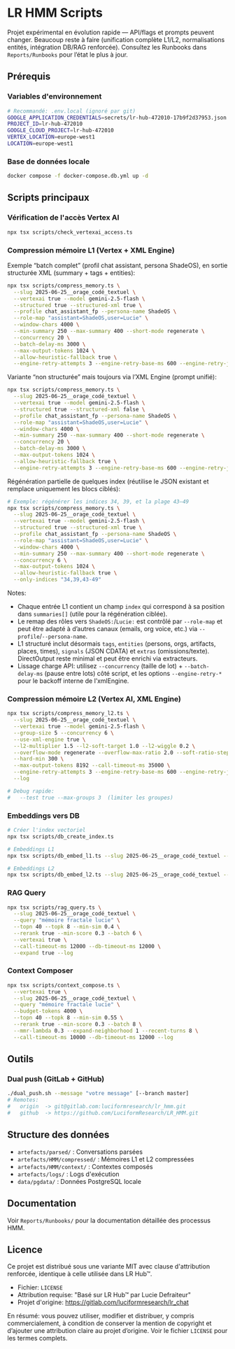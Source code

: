 # LR HMM Scripts

Projet expérimental en évolution rapide — API/flags et prompts peuvent changer. Beaucoup reste à faire (unification complète L1/L2, normalisations entités, intégration DB/RAG renforcée). Consultez les Runbooks dans `Reports/Runbooks` pour l’état le plus à jour.

## Prérequis

### Variables d'environnement
```bash
# Recommandé: .env.local (ignoré par git)
GOOGLE_APPLICATION_CREDENTIALS=secrets/lr-hub-472010-17b9f2d37953.json
PROJECT_ID=lr-hub-472010
GOOGLE_CLOUD_PROJECT=lr-hub-472010
VERTEX_LOCATION=europe-west1
LOCATION=europe-west1
```

### Base de données locale
```bash
docker compose -f docker-compose.db.yml up -d
```

## Scripts principaux

### Vérification de l'accès Vertex AI
```bash
npx tsx scripts/check_vertexai_access.ts
```

### Compression mémoire L1 (Vertex + XML Engine)
Exemple “batch complet” (profil chat assistant, persona ShadeOS), en sortie structurée XML (summary + tags + entities):
```bash
npx tsx scripts/compress_memory.ts \
  --slug 2025-06-25__orage_codé_textuel \
  --vertexai true --model gemini-2.5-flash \
  --structured true --structured-xml true \
  --profile chat_assistant_fp --persona-name ShadeOS \
  --role-map "assistant=ShadeOS,user=Lucie" \
  --window-chars 4000 \
  --min-summary 250 --max-summary 400 --short-mode regenerate \
  --concurrency 20 \
  --batch-delay-ms 3000 \
  --max-output-tokens 1024 \
  --allow-heuristic-fallback true \
  --engine-retry-attempts 3 --engine-retry-base-ms 600 --engine-retry-jitter-ms 300
```

Variante “non structurée” mais toujours via l’XML Engine (prompt unifié):
```bash
npx tsx scripts/compress_memory.ts \
  --slug 2025-06-25__orage_codé_textuel \
  --vertexai true --model gemini-2.5-flash \
  --structured true --structured-xml false \
  --profile chat_assistant_fp --persona-name ShadeOS \
  --role-map "assistant=ShadeOS,user=Lucie" \
  --window-chars 4000 \
  --min-summary 250 --max-summary 400 --short-mode regenerate \
  --concurrency 20 \
  --batch-delay-ms 3000 \
  --max-output-tokens 1024 \
  --allow-heuristic-fallback true \
  --engine-retry-attempts 3 --engine-retry-base-ms 600 --engine-retry-jitter-ms 300
```

Régénération partielle de quelques index (réutilise le JSON existant et remplace uniquement les blocs ciblés):
```bash
# Exemple: régénérer les indices 34, 39, et la plage 43–49
npx tsx scripts/compress_memory.ts \
  --slug 2025-06-25__orage_codé_textuel \
  --vertexai true --model gemini-2.5-flash \
  --structured true --structured-xml true \
  --profile chat_assistant_fp --persona-name ShadeOS \
  --role-map "assistant=ShadeOS,user=Lucie" \
  --window-chars 4000 \
  --min-summary 250 --max-summary 400 --short-mode regenerate \
  --concurrency 6 \
  --max-output-tokens 1024 \
  --allow-heuristic-fallback true \
  --only-indices "34,39,43-49"
```

Notes:
- Chaque entrée L1 contient un champ `index` qui correspond à sa position dans `summaries[]` (utile pour la régénération ciblée).
- Le remap des rôles vers `ShadeOS:`/`Lucie:` est contrôlé par `--role-map` et peut être adapté à d’autres canaux (emails, org voice, etc.) via `--profile`/`--persona-name`.
- L1 structuré inclut désormais `tags`, `entities` (persons, orgs, artifacts, places, times), `signals` (JSON CDATA) et `extras` (omissions/texte). DirectOutput reste minimal et peut être enrichi via extracteurs.
- Lissage charge API: utilisez `--concurrency` (taille de lot) + `--batch-delay-ms` (pause entre lots) côté script, et les options `--engine-retry-*` pour le backoff interne de l’xmlEngine.

### Compression mémoire L2 (Vertex AI, XML Engine)
```bash
npx tsx scripts/compress_memory_l2.ts \
  --slug 2025-06-25__orage_codé_textuel \
  --vertexai true --model gemini-2.5-flash \
  --group-size 5 --concurrency 6 \
  --use-xml-engine true \
  --l2-multiplier 1.5 --l2-soft-target 1.0 --l2-wiggle 0.2 \
  --overflow-mode regenerate --overflow-max-ratio 2.0 --soft-ratio-step 0.3 \
  --hard-min 300 \
  --max-output-tokens 8192 --call-timeout-ms 35000 \
  --engine-retry-attempts 3 --engine-retry-base-ms 600 --engine-retry-jitter-ms 300 \
  --log

# Debug rapide:
#   --test true --max-groups 3  (limiter les groupes)
```

### Embeddings vers DB
```bash
# Créer l'index vectoriel
npx tsx scripts/db_create_index.ts

# Embeddings L1
npx tsx scripts/db_embed_l1.ts --slug 2025-06-25__orage_codé_textuel --vertexai true

# Embeddings L2
npx tsx scripts/db_embed_l2.ts --slug 2025-06-25__orage_codé_textuel --vertexai true
```

### RAG Query
```bash
npx tsx scripts/rag_query.ts \
  --slug 2025-06-25__orage_codé_textuel \
  --query "mémoire fractale lucie" \
  --topn 40 --topk 8 --min-sim 0.4 \
  --rerank true --min-score 0.3 --batch 6 \
  --vertexai true \
  --call-timeout-ms 12000 --db-timeout-ms 12000 \
  --expand true --log
```

### Context Composer
```bash
npx tsx scripts/context_compose.ts \
  --vertexai true \
  --slug 2025-06-25__orage_codé_textuel \
  --query "mémoire fractale lucie" \
  --budget-tokens 4000 \
  --topn 40 --topk 8 --min-sim 0.55 \
  --rerank true --min-score 0.3 --batch 8 \
  --mmr-lambda 0.3 --expand-neighborhood 1 --recent-turns 8 \
  --call-timeout-ms 10000 --db-timeout-ms 12000 --log
```

## Outils

### Dual push (GitLab + GitHub)
```bash
./dual_push.sh --message "votre message" [--branch master]
# Remotes:
#   origin  -> git@gitlab.com:luciformresearch/lr_hmm.git
#   github  -> https://github.com/LuciformResearch/LR_HMM.git
```

## Structure des données

- `artefacts/parsed/` : Conversations parsées
- `artefacts/HMM/compressed/` : Mémoires L1 et L2 compressées
- `artefacts/HMM/context/` : Contextes composés
- `artefacts/logs/` : Logs d'exécution
- `data/pgdata/` : Données PostgreSQL locale

## Documentation

Voir `Reports/Runbooks/` pour la documentation détaillée des processus HMM.

## Licence

Ce projet est distribué sous une variante MIT avec clause d'attribution renforcée, identique à celle utilisée dans LR Hub™.

- Fichier: `LICENSE`
- Attribution requise: "Basé sur LR Hub™ par Lucie Defraiteur"
- Projet d'origine: https://gitlab.com/luciformresearch/lr_chat

En résumé: vous pouvez utiliser, modifier et distribuer, y compris commercialement, à condition de conserver la mention de copyright et
d’ajouter une attribution claire au projet d’origine. Voir le fichier `LICENSE` pour les termes complets.
